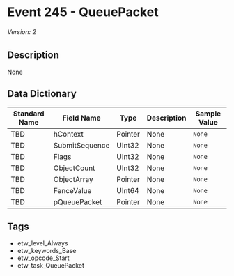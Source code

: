 # Event 245 - QueuePacket
###### Version: 2

## Description
None

## Data Dictionary
|Standard Name|Field Name|Type|Description|Sample Value|
|---|---|---|---|---|
|TBD|hContext|Pointer|None|`None`|
|TBD|SubmitSequence|UInt32|None|`None`|
|TBD|Flags|UInt32|None|`None`|
|TBD|ObjectCount|UInt32|None|`None`|
|TBD|ObjectArray|Pointer|None|`None`|
|TBD|FenceValue|UInt64|None|`None`|
|TBD|pQueuePacket|Pointer|None|`None`|

## Tags
* etw_level_Always
* etw_keywords_Base
* etw_opcode_Start
* etw_task_QueuePacket